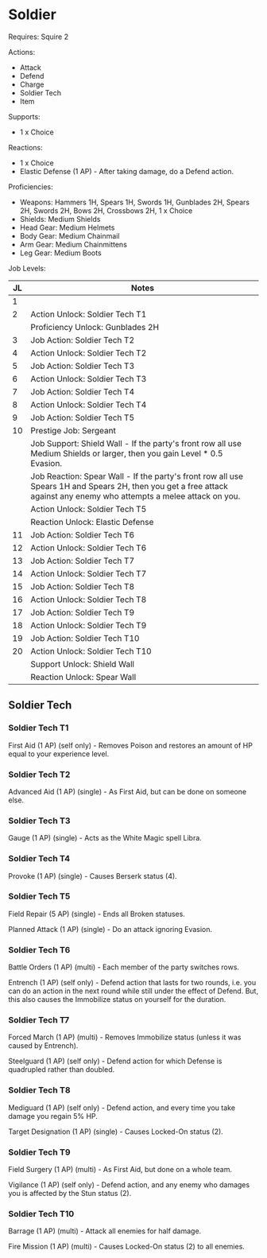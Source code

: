 # Soldier

Requires: Squire 2

Actions:

- Attack
- Defend
- Charge
- Soldier Tech
- Item

Supports:

- 1 x Choice

Reactions:

- 1 x Choice
- Elastic Defense (1 AP) - After taking damage, do a Defend action.

Proficiencies:

- Weapons: Hammers 1H, Spears 1H, Swords 1H, Gunblades 2H, Spears 2H, Swords 2H, Bows 2H, Crossbows 2H, 1 x Choice
- Shields: Medium Shields
- Head Gear: Medium Helmets
- Body Gear: Medium Chainmail
- Arm Gear: Medium Chainmittens
- Leg Gear: Medium Boots

Job Levels:

| JL | Notes |
| --- | --- |
| 1 | 
| 2 | Action Unlock: Soldier Tech T1
|   | Proficiency Unlock: Gunblades 2H
| 3 | Job Action: Soldier Tech T2
| 4 | Action Unlock: Soldier Tech T2
| 5 | Job Action: Soldier Tech T3
| 6 | Action Unlock: Soldier Tech T3
| 7 | Job Action: Soldier Tech T4
| 8 | Action Unlock: Soldier Tech T4
| 9 | Job Action: Soldier Tech T5
| 10 | Prestige Job: Sergeant
|    | Job Support: Shield Wall - If the party's front row all use Medium Shields or larger, then you gain Level * 0.5 Evasion.
|    | Job Reaction: Spear Wall - If the party's front row all use Spears 1H and Spears 2H, then you get a free attack against any enemy who attempts a melee attack on you.
|    | Action Unlock: Soldier Tech T5
|    | Reaction Unlock: Elastic Defense
| 11 | Job Action: Soldier Tech T6
| 12 | Action Unlock: Soldier Tech T6
| 13 | Job Action: Soldier Tech T7
| 14 | Action Unlock: Soldier Tech T7
| 15 | Job Action: Soldier Tech T8
| 16 | Action Unlock: Soldier Tech T8
| 17 | Job Action: Soldier Tech T9
| 18 | Action Unlock: Soldier Tech T9
| 19 | Job Action: Soldier Tech T10
| 20 | Action Unlock: Soldier Tech T10
|    | Support Unlock: Shield Wall
|    | Reaction Unlock: Spear Wall

## Soldier Tech

### Soldier Tech T1

First Aid (1 AP) (self only) - Removes Poison and restores an amount of HP equal to your experience level.

### Soldier Tech T2

Advanced Aid (1 AP) (single) - As First Aid, but can be done on someone else.

### Soldier Tech T3

Gauge (1 AP) (single) - Acts as the White Magic spell Libra.

### Soldier Tech T4

Provoke (1 AP) (single) - Causes Berserk status (4).

### Soldier Tech T5

Field Repair (5 AP) (single) - Ends all Broken statuses.

Planned Attack (1 AP) (single) - Do an attack ignoring Evasion.

### Soldier Tech T6

Battle Orders (1 AP) (multi) - Each member of the party switches rows.

Entrench (1 AP) (self only) - Defend action that lasts for two rounds, i.e. you can do an action in the next round while still under the effect of Defend. But, this also causes the Immobilize status on yourself for the duration.

### Soldier Tech T7

Forced March (1 AP) (multi) - Removes Immobilize status (unless it was caused by Entrench).

Steelguard (1 AP) (self only) - Defend action for which Defense is quadrupled rather than doubled.

### Soldier Tech T8

Mediguard (1 AP) (self only) - Defend action, and every time you take damage you regain 5% HP.

Target Designation (1 AP) (single) - Causes Locked-On status (2).

### Soldier Tech T9

Field Surgery (1 AP) (multi) - As First Aid, but done on a whole team.

Vigilance (1 AP) (self only) - Defend action, and any enemy who damages you is affected by the Stun status (2).

### Soldier Tech T10

Barrage (1 AP) (multi) - Attack all enemies for half damage.

Fire Mission (1 AP) (multi) - Causes Locked-On status (2) to all enemies.

